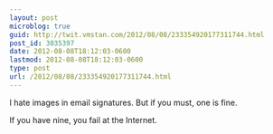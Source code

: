 ```yaml
---
layout: post
microblog: true
guid: http://twit.vmstan.com/2012/08/08/233354920177311744.html
post_id: 3035397
date: 2012-08-08T18:12:03-0600
lastmod: 2012-08-08T18:12:03-0600
type: post
url: /2012/08/08/233354920177311744.html
---
```

I hate images in email signatures. But if you must, one is fine.

If you have nine, you fail at the Internet.
